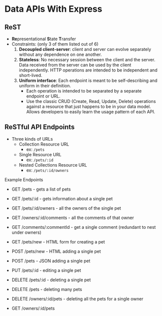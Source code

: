 # Data APIs With Express

## ReST

- **Re**presentational **S**tate **T**ransfer
- Constraints: (only 3 of them listed out of 6)
    1. **Decoupled client-server**: client and server can evolve separately 
      without any dependence on one another.
    2. **Stateless**: No necessary session between the client and the server. 
      Data received from the server can be used by the client independently. 
      HTTP operations are intended to be independent and short-lived.
    3. **Uniform interface**: Each endpoint is meant to be self-describing
      and uniform in their definition. 
          - Each operation is intended to be separated by a separate endpoint or
            URL. 
          - Use the classic CRUD (Create, Read, Update, Delete) operations 
            against a resource that just happens to be in your data model. 
            Allows developers to easily learn the usage pattern of each API.

  

## ReSTful API Endpoints

- Three kinds of URLs
    - Collection Resource URL
        - ex: `/pets`
    - Single Resource URL
        - ex: `/pets/:id`
    - Nested Collections Resource URL
        - ex: `/pets/:id/owners`

Example Endpoints

- GET /pets - gets a list of pets
- GET /pets/:id - gets information about a single pet
- GET /pets/:id/owners - all the owners of the single pet
- GET /owners/:id/comments - all the comments of that owner
- GET /comments/:commentId - get a single comment (redundant to nest under owners)

- GET /pets/new - HTML form for creating a pet
- POST /pets/new - HTML adding a single pet
- POST /pets - JSON adding a single pet
- PUT /pets/:id - editing a single pet
- DELETE /pets/:id - deleting a single pet

- DELETE /pets - deleting many pets
- DELETE /owners/:id/pets - deleting all the pets for a single owner

- GET /owners/:id/pets